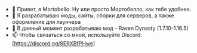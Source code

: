 - 👋 Привет, я Mortobello. Ну или просто Мортобелло, как тебе удобнее.
- 👀 Я разрабатываю моды, сайты, сборки для серверов, а также оформление для лаунчера
- 🌱 В данный момент разрабатываю мод - Raven Dynasty (1.7.10-1.16.5)
- 📫 Чтобы связаться со мной, используйте Discord: [https://discord.gg/8ERXBfPHwe]


